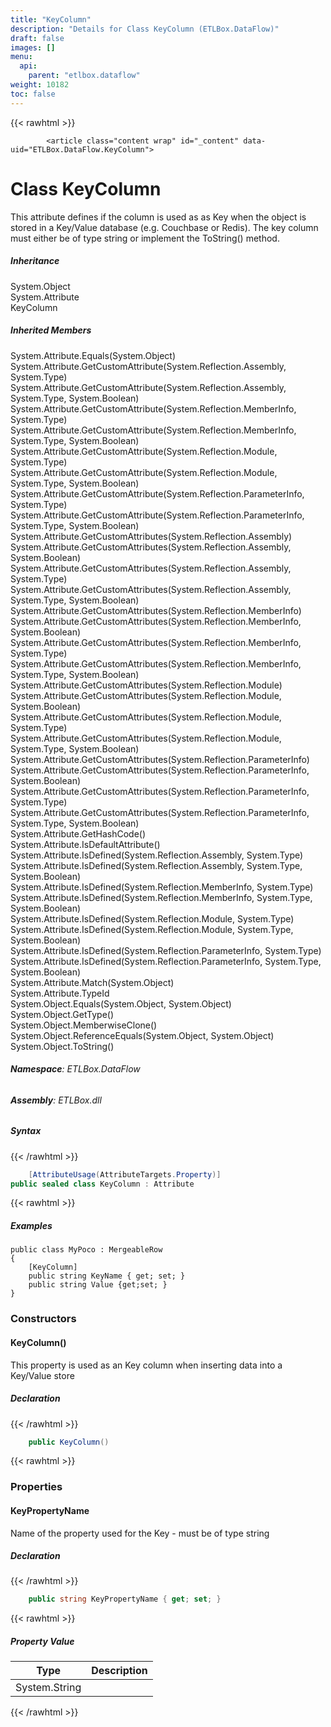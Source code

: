 ```yaml
---
title: "KeyColumn"
description: "Details for Class KeyColumn (ETLBox.DataFlow)"
draft: false
images: []
menu:
  api:
    parent: "etlbox.dataflow"
weight: 10182
toc: false
---
```


{{< rawhtml >}}

            <article class="content wrap" id="_content" data-uid="ETLBox.DataFlow.KeyColumn">
  <h1 id="ETLBox_DataFlow_KeyColumn" data-uid="ETLBox.DataFlow.KeyColumn" class="text-break">Class KeyColumn
  </h1>
  <div class="markdown level0 summary"><p>This attribute defines if the column is used as as Key when the object is stored in a
Key/Value database (e.g. Couchbase or Redis). The key column must either be of type string
or implement the ToString() method.</p>
</div>
  <div class="markdown level0 conceptual"></div>
  <div class="inheritance">
    <h5>Inheritance</h5>
    <div class="level0"><span class="xref">System.Object</span></div>
    <div class="level1"><span class="xref">System.Attribute</span></div>
    <div class="level2"><span class="xref">KeyColumn</span></div>
  </div>
  <div class="inheritedMembers">
    <h5>Inherited Members</h5>
    <div>
      <span class="xref">System.Attribute.Equals(System.Object)</span>
    </div>
    <div>
      <span class="xref">System.Attribute.GetCustomAttribute(System.Reflection.Assembly, System.Type)</span>
    </div>
    <div>
      <span class="xref">System.Attribute.GetCustomAttribute(System.Reflection.Assembly, System.Type, System.Boolean)</span>
    </div>
    <div>
      <span class="xref">System.Attribute.GetCustomAttribute(System.Reflection.MemberInfo, System.Type)</span>
    </div>
    <div>
      <span class="xref">System.Attribute.GetCustomAttribute(System.Reflection.MemberInfo, System.Type, System.Boolean)</span>
    </div>
    <div>
      <span class="xref">System.Attribute.GetCustomAttribute(System.Reflection.Module, System.Type)</span>
    </div>
    <div>
      <span class="xref">System.Attribute.GetCustomAttribute(System.Reflection.Module, System.Type, System.Boolean)</span>
    </div>
    <div>
      <span class="xref">System.Attribute.GetCustomAttribute(System.Reflection.ParameterInfo, System.Type)</span>
    </div>
    <div>
      <span class="xref">System.Attribute.GetCustomAttribute(System.Reflection.ParameterInfo, System.Type, System.Boolean)</span>
    </div>
    <div>
      <span class="xref">System.Attribute.GetCustomAttributes(System.Reflection.Assembly)</span>
    </div>
    <div>
      <span class="xref">System.Attribute.GetCustomAttributes(System.Reflection.Assembly, System.Boolean)</span>
    </div>
    <div>
      <span class="xref">System.Attribute.GetCustomAttributes(System.Reflection.Assembly, System.Type)</span>
    </div>
    <div>
      <span class="xref">System.Attribute.GetCustomAttributes(System.Reflection.Assembly, System.Type, System.Boolean)</span>
    </div>
    <div>
      <span class="xref">System.Attribute.GetCustomAttributes(System.Reflection.MemberInfo)</span>
    </div>
    <div>
      <span class="xref">System.Attribute.GetCustomAttributes(System.Reflection.MemberInfo, System.Boolean)</span>
    </div>
    <div>
      <span class="xref">System.Attribute.GetCustomAttributes(System.Reflection.MemberInfo, System.Type)</span>
    </div>
    <div>
      <span class="xref">System.Attribute.GetCustomAttributes(System.Reflection.MemberInfo, System.Type, System.Boolean)</span>
    </div>
    <div>
      <span class="xref">System.Attribute.GetCustomAttributes(System.Reflection.Module)</span>
    </div>
    <div>
      <span class="xref">System.Attribute.GetCustomAttributes(System.Reflection.Module, System.Boolean)</span>
    </div>
    <div>
      <span class="xref">System.Attribute.GetCustomAttributes(System.Reflection.Module, System.Type)</span>
    </div>
    <div>
      <span class="xref">System.Attribute.GetCustomAttributes(System.Reflection.Module, System.Type, System.Boolean)</span>
    </div>
    <div>
      <span class="xref">System.Attribute.GetCustomAttributes(System.Reflection.ParameterInfo)</span>
    </div>
    <div>
      <span class="xref">System.Attribute.GetCustomAttributes(System.Reflection.ParameterInfo, System.Boolean)</span>
    </div>
    <div>
      <span class="xref">System.Attribute.GetCustomAttributes(System.Reflection.ParameterInfo, System.Type)</span>
    </div>
    <div>
      <span class="xref">System.Attribute.GetCustomAttributes(System.Reflection.ParameterInfo, System.Type, System.Boolean)</span>
    </div>
    <div>
      <span class="xref">System.Attribute.GetHashCode()</span>
    </div>
    <div>
      <span class="xref">System.Attribute.IsDefaultAttribute()</span>
    </div>
    <div>
      <span class="xref">System.Attribute.IsDefined(System.Reflection.Assembly, System.Type)</span>
    </div>
    <div>
      <span class="xref">System.Attribute.IsDefined(System.Reflection.Assembly, System.Type, System.Boolean)</span>
    </div>
    <div>
      <span class="xref">System.Attribute.IsDefined(System.Reflection.MemberInfo, System.Type)</span>
    </div>
    <div>
      <span class="xref">System.Attribute.IsDefined(System.Reflection.MemberInfo, System.Type, System.Boolean)</span>
    </div>
    <div>
      <span class="xref">System.Attribute.IsDefined(System.Reflection.Module, System.Type)</span>
    </div>
    <div>
      <span class="xref">System.Attribute.IsDefined(System.Reflection.Module, System.Type, System.Boolean)</span>
    </div>
    <div>
      <span class="xref">System.Attribute.IsDefined(System.Reflection.ParameterInfo, System.Type)</span>
    </div>
    <div>
      <span class="xref">System.Attribute.IsDefined(System.Reflection.ParameterInfo, System.Type, System.Boolean)</span>
    </div>
    <div>
      <span class="xref">System.Attribute.Match(System.Object)</span>
    </div>
    <div>
      <span class="xref">System.Attribute.TypeId</span>
    </div>
    <div>
      <span class="xref">System.Object.Equals(System.Object, System.Object)</span>
    </div>
    <div>
      <span class="xref">System.Object.GetType()</span>
    </div>
    <div>
      <span class="xref">System.Object.MemberwiseClone()</span>
    </div>
    <div>
      <span class="xref">System.Object.ReferenceEquals(System.Object, System.Object)</span>
    </div>
    <div>
      <span class="xref">System.Object.ToString()</span>
    </div>
  </div>
<h6><strong>Namespace</strong>: ETLBox.DataFlow</h6>
  <h6><strong>Assembly</strong>: ETLBox.dll</h6>
  <h5 id="ETLBox_DataFlow_KeyColumn_syntax">Syntax</h5>
{{< /rawhtml >}}

```C#
    [AttributeUsage(AttributeTargets.Property)]
public sealed class KeyColumn : Attribute
```

{{< rawhtml >}}
  <h5 id="ETLBox_DataFlow_KeyColumn_examples"><strong>Examples</strong></h5>
  <pre><code>public class MyPoco : MergeableRow
{
    [KeyColumn]
    public string KeyName { get; set; }
    public string Value {get;set; }
}</code></pre>
  <h3 id="constructors">Constructors
  </h3>
  <a id="ETLBox_DataFlow_KeyColumn__ctor_" data-uid="ETLBox.DataFlow.KeyColumn.#ctor*"></a>
  <h4 id="ETLBox_DataFlow_KeyColumn__ctor" data-uid="ETLBox.DataFlow.KeyColumn.#ctor">KeyColumn()</h4>
  <div class="markdown level1 summary"><p>This property is used as an Key column when inserting data into a Key/Value store</p>
</div>
  <div class="markdown level1 conceptual"></div>
  <h5 class="decalaration">Declaration</h5>
{{< /rawhtml >}}

```C#
    public KeyColumn()
```

{{< rawhtml >}}
  <h3 id="properties">Properties
  </h3>
  <a id="ETLBox_DataFlow_KeyColumn_KeyPropertyName_" data-uid="ETLBox.DataFlow.KeyColumn.KeyPropertyName*"></a>
  <h4 id="ETLBox_DataFlow_KeyColumn_KeyPropertyName" data-uid="ETLBox.DataFlow.KeyColumn.KeyPropertyName">KeyPropertyName</h4>
  <div class="markdown level1 summary"><p>Name of the property used for the Key - must be of type string</p>
</div>
  <div class="markdown level1 conceptual"></div>
  <h5 class="decalaration">Declaration</h5>
{{< /rawhtml >}}

```C#
    public string KeyPropertyName { get; set; }
```

{{< rawhtml >}}
  <h5 class="propertyValue">Property Value</h5>
  <table class="table table-bordered table-striped table-condensed">
    <thead>
      <tr>
        <th>Type</th>
        <th>Description</th>
      </tr>
    </thead>
    <tbody>
      <tr>
        <td><span class="xref">System.String</span></td>
        <td></td>
      </tr>
    </tbody>
  </table>

{{< /rawhtml >}}
